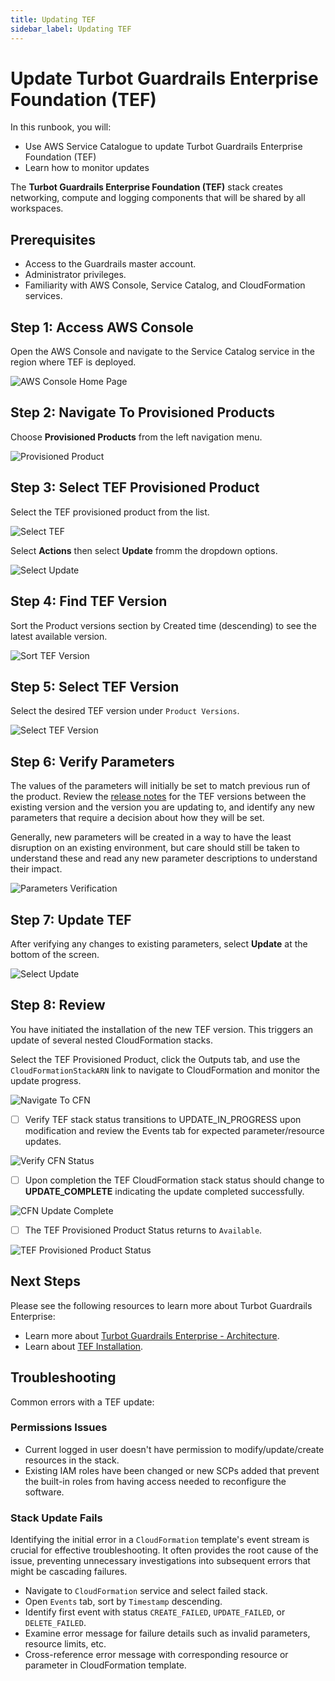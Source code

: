 ```yaml
---
title: Updating TEF
sidebar_label: Updating TEF
---
```


# Update Turbot Guardrails Enterprise Foundation (TEF)

In this runbook, you will:
- Use AWS Service Catalogue to update Turbot Guardrails Enterprise Foundation (TEF)
- Learn how to monitor updates

The **Turbot Guardrails Enterprise Foundation (TEF)** stack creates networking, compute and logging components that will be shared by all workspaces.

## Prerequisites

- Access to the Guardrails master account.
- Administrator privileges.
- Familiarity with AWS Console, Service Catalog, and CloudFormation services.

## Step 1: Access AWS Console

Open the AWS Console and navigate to the Service Catalog service in the region where TEF is deployed.

![AWS Console Home Page](/images/docs/guardrails/runbooks/enterprise-install/update-tef/tef-update-aws-console.png)

## Step 2: Navigate To Provisioned Products

Choose **Provisioned Products** from the left navigation menu.

![Provisioned Product](/images/docs/guardrails/runbooks/enterprise-install/update-tef/tef-update-service-catalog.png)

## Step 3: Select TEF Provisioned Product

Select the TEF provisioned product from the list.

![Select TEF](/images/docs/guardrails/runbooks/enterprise-install/update-tef/tef-update-select-tef.png)

Select **Actions** then select **Update** fromm the dropdown options.

![Select Update](/images/docs/guardrails/runbooks/enterprise-install/update-tef/tef-update-actions-update.png)

## Step 4: Find TEF Version

Sort the Product versions section by Created time (descending) to see the latest available version.

![Sort TEF Version](/images/docs/guardrails/runbooks/enterprise-install/update-tef/tef-update-version-sorting.png)


## Step 5: Select TEF Version

Select the desired TEF version under `Product Versions`.

![Select TEF Version](/images/docs/guardrails/runbooks/enterprise-install/update-tef/tef-update-select-version.png)

## Step 6: Verify Parameters

The values of the parameters will initially be set to match previous run of the product. Review the [release notes](https://turbot.com/guardrails/changelog?tag=tef) for the TEF versions between the existing version and the version you are updating to, and identify any new parameters that require a decision about how they will be set.

Generally, new parameters will be created in a way to have the least disruption on an existing environment, but care should still be taken to understand these and read any new parameter descriptions to understand their impact.

![Parameters Verification](/images/docs/guardrails/runbooks/enterprise-install/update-tef/tef-update-verify-parameters.png)

## Step 7: Update TEF

After verifying any changes to existing parameters, select **Update** at the bottom of the screen.

![Select Update](/images/docs/guardrails/runbooks/enterprise-install/update-tef/tef-update-select-update.png)

## Step 8: Review

You have initiated the installation of the new TEF version. This triggers an update of several nested CloudFormation stacks.

Select the TEF Provisioned Product, click the Outputs tab, and use the `CloudFormationStackARN` link to navigate to CloudFormation and monitor the update progress.

![Navigate To CFN](/images/docs/guardrails/runbooks/enterprise-install/update-tef/tef-update-navigate-cfn.png)

- [ ] Verify TEF stack status transitions to UPDATE_IN_PROGRESS upon modification and review the Events tab for expected parameter/resource updates.

![Verify CFN Status](/images/docs/guardrails/runbooks/enterprise-install/update-tef/tef-update-cfn-stack-update.png)

- [ ] Upon completion the TEF CloudFormation stack status should change to **UPDATE_COMPLETE** indicating the update completed successfully.

![CFN Update Complete](/images/docs/guardrails/runbooks/enterprise-install/update-tef/tef-update-cfn-update-complete.png)

- [ ] The TEF Provisioned Product Status returns to `Available`.

![TEF Provisioned Product Status](/images/docs/guardrails/runbooks/enterprise-install/update-tef/tef-update-update-complete.png)

## Next Steps

Please see the following resources to learn more about Turbot Guardrails Enterprise:

- Learn more about [Turbot Guardrails Enterprise - Architecture](https://turbot.com/guardrails/docs/enterprise/architecture).
- Learn about [TEF Installation](https://turbot.com/guardrails/docs/enterprise/installation/tef-installation).

## Troubleshooting

Common errors with a TEF update:

### Permissions Issues

- Current logged in user doesn't have permission to modify/update/create resources in the stack.
- Existing IAM roles have been changed or new SCPs added that prevent the built-in roles from having access needed to reconfigure the software.

### Stack Update Fails

Identifying the initial error in a `CloudFormation` template's event stream is crucial for effective troubleshooting. It often provides the root cause of the issue, preventing unnecessary investigations into subsequent errors that might be cascading failures.

- Navigate to `CloudFormation` service and select failed stack.
- Open `Events` tab, sort by `Timestamp` descending.
- Identify first event with status `CREATE_FAILED`, `UPDATE_FAILED`, or `DELETE_FAILED`.
- Examine error message for failure details such as invalid parameters, resource limits, etc.
- Cross-reference error message with corresponding resource or parameter in CloudFormation template.
